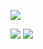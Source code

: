 ![](https://github-readme-stats.vercel.app/api?username=mctaylors&bg_color=222&text_color=eee&icon_color=999&border_color=555&title_color=bbb&show_icons=true&show=reviews,prs_merged_percentage,prs_merged&width=488)

[![](https://cdn.mctaylors.ru/octobot-github-pin.png)](https://github.com/LabsDevelopment/Octobot)
[![](https://cdn.mctaylors.ru/cassette-github-pin.png)](https://git.mctaylors.ru/mctaylors/Cassette)
